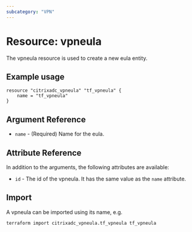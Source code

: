 ```yaml
---
subcategory: "VPN"
---
```


# Resource: vpneula

The vpneula resource is used to create a new eula entity.


## Example usage

```hcl
resource "citrixadc_vpneula" "tf_vpneula" {
	name = "tf_vpneula"	
}
```


## Argument Reference

* `name` - (Required) Name for the eula.


## Attribute Reference

In addition to the arguments, the following attributes are available:

* `id` - The id of the vpneula. It has the same value as the `name` attribute.


## Import

A vpneula can be imported using its name, e.g.

```shell
terraform import citrixadc_vpneula.tf_vpneula tf_vpneula
```
